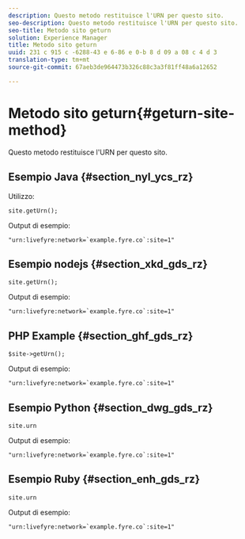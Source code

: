 ```yaml
---
description: Questo metodo restituisce l'URN per questo sito.
seo-description: Questo metodo restituisce l'URN per questo sito.
seo-title: Metodo sito geturn
solution: Experience Manager
title: Metodo sito geturn
uuid: 231 c 915 c -6288-43 e 6-86 e 0-b 8 d 09 a 08 c 4 d 3
translation-type: tm+mt
source-git-commit: 67aeb3de964473b326c88c3a3f81ff48a6a12652

---
```



# Metodo sito geturn{#geturn-site-method}

Questo metodo restituisce l&#39;URN per questo sito.

## Esempio Java {#section_nyl_ycs_rz}

Utilizzo:

```
site.getUrn();
```

Output di esempio:

```
"urn:livefyre:network=`example.fyre.co`:site=1" 
```

## Esempio nodejs {#section_xkd_gds_rz}

```
site.getUrn(); 
```

Output di esempio:

```
"urn:livefyre:network=`example.fyre.co`:site=1" 
```

## PHP Example {#section_ghf_gds_rz}

```
$site->getUrn(); 
```

Output di esempio:

```
"urn:livefyre:network=`example.fyre.co`:site=1" 
```

## Esempio Python {#section_dwg_gds_rz}

```
site.urn 
```

Output di esempio:

```
"urn:livefyre:network=`example.fyre.co`:site=1" 
```

## Esempio Ruby {#section_enh_gds_rz}

```
site.urn 
```

Output di esempio:

```
"urn:livefyre:network=`example.fyre.co`:site=1"
```

